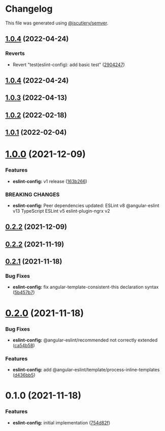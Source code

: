 # Changelog

This file was generated using [@jscutlery/semver](https://github.com/jscutlery/semver).

## [1.0.4](https://github.com/robinpellegrims/pellegrims/compare/eslint-config-1.0.3...eslint-config-1.0.4) (2022-04-24)

### Reverts

- Revert "test(eslint-config): add basic test" ([2904247](https://github.com/robinpellegrims/pellegrims/commit/2904247e520138fe345f8882bcfaef751682aed4))

## [1.0.4](https://github.com/robinpellegrims/pellegrims/compare/eslint-config-1.0.3...eslint-config-1.0.4) (2022-04-24)

## [1.0.3](https://github.com/robinpellegrims/pellegrims/compare/eslint-config-1.0.2...eslint-config-1.0.3) (2022-04-13)

## [1.0.2](https://github.com/robinpellegrims/pellegrims/compare/eslint-config-1.0.1...eslint-config-1.0.2) (2022-02-18)

## [1.0.1](https://github.com/robinpellegrims/pellegrims/compare/eslint-config-1.0.0...eslint-config-1.0.1) (2022-02-04)

# [1.0.0](https://github.com/robinpellegrims/pellegrims/compare/eslint-config-0.2.2...eslint-config-1.0.0) (2021-12-09)

### Features

- **eslint-config:** v1 release ([163b266](https://github.com/robinpellegrims/pellegrims/commit/163b266d771344a3607270735f229b6b98773ec8))

### BREAKING CHANGES

- **eslint-config:** Peer dependencies updated:
  ESLint v8
  @angular-eslint v13
  TypeScript ESLint v5
  eslint-plugin-ngrx v2

## [0.2.2](https://github.com/robinpellegrims/pellegrims/compare/eslint-config-0.2.1...eslint-config-0.2.2) (2021-12-09)

## [0.2.2](https://github.com/robinpellegrims/pellegrims/compare/eslint-config-0.2.1...eslint-config-0.2.2) (2021-11-19)

## [0.2.1](https://github.com/robinpellegrims/pellegrims/compare/eslint-config-0.2.0...eslint-config-0.2.1) (2021-11-18)

### Bug Fixes

- **eslint-config:** fix angular-template-consistent-this declaration syntax ([5b457b7](https://github.com/robinpellegrims/pellegrims/commit/5b457b718d507d76ec6249ccd70bc84e0a2889e7))

# [0.2.0](https://github.com/robinpellegrims/pellegrims/compare/eslint-config-0.1.0...eslint-config-0.2.0) (2021-11-18)

### Bug Fixes

- **eslint-config:** @angular-eslint/recommended not correctly extended ([ca54b58](https://github.com/robinpellegrims/pellegrims/commit/ca54b583d1934d8268a937843faad585f63eb9eb))

### Features

- **eslint-config:** add @angular-eslint/template/process-inline-templates ([d436bb5](https://github.com/robinpellegrims/pellegrims/commit/d436bb559c61456c515f7edf16d069886cd7ddfc))

# 0.1.0 (2021-11-18)

### Features

- **eslint-config:** initial implementation ([754d82f](https://github.com/robinpellegrims/pellegrims/commit/754d82fd6e9bf140cd1ecd7fd6bbcf5f38fa5520))
